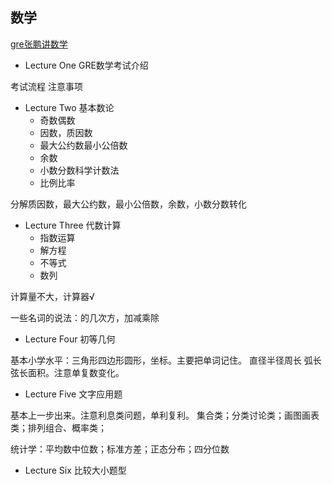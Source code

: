 ## 数学
[gre张鹏讲数学](https://www.bilibili.com/video/BV1oE411n72U)

- Lecture One
GRE数学考试介绍

考试流程 注意事项

- Lecture Two
基本数论
  - 奇数偶数
  - 因数，质因数
  - 最大公约数最小公倍数
  - 余数
  - 小数分数科学计数法
  - 比例比率

分解质因数，最大公约数，最小公倍数，余数，小数分数转化

- Lecture Three
代数计算
  - 指数运算
  - 解方程
  - 不等式
  - 数列

计算量不大，计算器√

一些名词的说法：的几次方，加减乘除

- Lecture Four
初等几何

基本小学水平：三角形四边形圆形，坐标。主要把单词记住。
直径半径周长 弧长弦长面积。注意单复数变化。


- Lecture Five
文字应用题

基本上一步出来。注意利息类问题，单利复利。
集合类；分类讨论类；画图画表类；排列组合、概率类；

统计学：平均数中位数；标准方差；正态分布；四分位数

- Lecture Six
比较大小题型